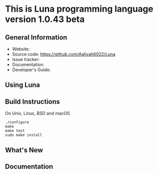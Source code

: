 This is Luna programming language version 1.0.43 beta
====================================

General Information
-------------------

- Website: 
- Source code: https://github.com/Aaliyah6022/Luna
- Issue tracker: 
- Documentation: 
- Developer's Guide: 

Using Luna
------------


Build Instructions
------------------

On Unix, Linux, BSD and macOS

    ./configure
    make
    make test
    sudo make install


What's New
----------

Documentation
-------------
